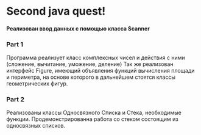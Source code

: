 # Second java quest! 
#### Реализован ввод данных с помощью класса Scanner 
### Part 1 
Программа реализует класс комплексных чисел и действия с ними (сложение, вычитание, уможение, деление) Так же реализован интерфейс Figure, имеющий объявления функций вычисления площади и периметра, на основе которого в дальнейшем стоятся классы геометрических фигур. 
### Part 2
Реализованы классы Односвязного Списка и Стека, необходимые функции. Продемонстрированна работа со стеком состоящим из односвязных списков.
